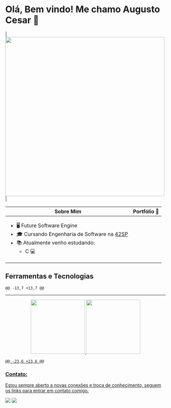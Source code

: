 <div align="left">
 <h1>Olá, Bem vindo! Me chamo Augusto Cesar 👋</h1>
	
| [<img width="500px" src="https://i.redd.it/bpxxqqvps4h91.gif" />](https://new-portfolio-flame-nu.vercel.app/)|


| Sobre Mim | Portfólio :rocket: |
| --- | --- |
| <ul><li>🖥️ Future Software Engine</li><li>:mortar_board: Cursando Engenharia de Software na [42SP](https://www.42sp.org.br/)</li><li>📚 Atualmente venho estudando:<ul><li>C :computer:</li></ul></li></ul>

## Ferramentas e Tecnologias
<div align="left">

	@@ -13,7 +13,7 @@
<hr>


<div align="center">
  <a href="https://github.com/augustocesar99">
  <img height="170em" src="https://github-readme-stats.vercel.app/api?username=augustocesar99&show_icons=true&theme=tokyonight&include_all_commits=true&count_private=true"/>
  <img height="170em" src="https://github-readme-stats.vercel.app/api/top-langs/?username=augustocesar99&layout=compact&langs_count=7&theme=tokyonight"/>
</div>

	@@ -23,6 +23,6 @@
### Contato:
Estou sempre aberto a novas conexões e troca de conhecimento, seguem os links para entrar em contato comigo.
<div> 
  <a href="mailto:augustocs.ita@gmail.com"><img src="https://img.shields.io/badge/-Gmail-%23333?style=for-the-badge&logo=gmail&logoColor=white" target="_blank"></a>
  <a href="https://www.linkedin.com/in/augcesart/" target="_blank"><img src="https://img.shields.io/badge/-LinkedIn-%230077B5?style=for-the-badge&logo=linkedin&logoColor=white" target="_blank"></a> 
</div>
